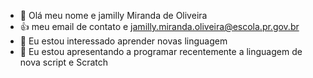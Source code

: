 - 🔔 Olá meu nome e jamilly Miranda de Oliveira 
- 👍 meu email de contato e jamilly.miranda.oliveira@escola.pr.gov.br
- 👀 Eu estou interessado aprender novas linguagem
- 🌿 Eu estou apresentando a programar recentemente a linguagem de nova script e Scratch 


